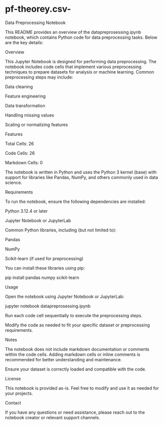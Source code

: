 # pf-theorey.csv-
Data Preprocessing Notebook

This README provides an overview of the datapreprosessing.ipynb notebook, which contains Python code for data preprocessing tasks. Below are the key details:

Overview

This Jupyter Notebook is designed for performing data preprocessing. The notebook includes code cells that implement various preprocessing techniques to prepare datasets for analysis or machine learning. Common preprocessing steps may include:

Data cleaning

Feature engineering

Data transformation

Handling missing values

Scaling or normalizing features

Features

Total Cells: 26

Code Cells: 26

Markdown Cells: 0

The notebook is written in Python and uses the Python 3 kernel (base) with support for libraries like Pandas, NumPy, and others commonly used in data science.

Requirements

To run the notebook, ensure the following dependencies are installed:

Python 3.12.4 or later

Jupyter Notebook or JupyterLab

Common Python libraries, including (but not limited to):

Pandas

NumPy

Scikit-learn (if used for preprocessing)

You can install these libraries using pip:

pip install pandas numpy scikit-learn

Usage

Open the notebook using Jupyter Notebook or JupyterLab:

jupyter notebook datapreprosessing.ipynb

Run each code cell sequentially to execute the preprocessing steps.

Modify the code as needed to fit your specific dataset or preprocessing requirements.

Notes

The notebook does not include markdown documentation or comments within the code cells. Adding markdown cells or inline comments is recommended for better understanding and maintenance.

Ensure your dataset is correctly loaded and compatible with the code.

License

This notebook is provided as-is. Feel free to modify and use it as needed for your projects.

Contact

If you have any questions or need assistance, please reach out to the notebook creator or relevant support channels.

